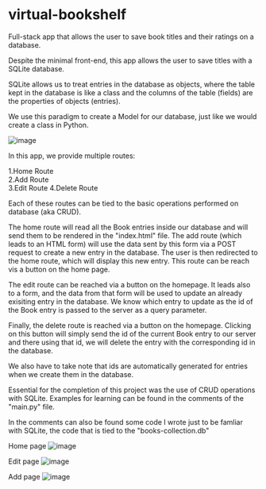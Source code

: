 # virtual-bookshelf
Full-stack app that allows the user to save book titles and their ratings on a database.

Despite the minimal front-end, this app allows the user to save titles with a SQLite database.

SQLite allows us to treat entries in the database as objects, where the table kept in the database is like a class and
the columns of the table (fields) are the properties of objects (entries).

We use this paradigm to create a Model for our database, just like we would create a class in Python.

![image](https://user-images.githubusercontent.com/55893421/116580226-29f59380-a8e1-11eb-889c-e08770e2f4a6.png)

In this app, we provide multiple routes:

1.Home Route  
2.Add Route  
3.Edit Route
4.Delete Route

Each of these routes can be tied to the basic operations performed on database (aka CRUD).

The home route will read all the Book entries inside our database and will send them to be rendered in the "index.html" file.
The add route  (which leads to an HTML form) will use the data sent by this form via a POST request to create a new entry in 
the database. The user is then redirected to the home route, which will display this new entry. 
This route can be reach vis a button on the home page.

The edit route can be reached via a button on the homepage. It leads also to a form, and the data from that form will be used to
update an already exisiting entry in the database. We know which entry to update as the id of the Book entry is passed to the server
as a query parameter.

Finally, the delete route is reached via a button on the homepage. Clicking on this button will simply send the id of the current Book entry
to our server and there using that id, we will delete the entry with the corresponding id in the database.

We also have to take note that ids are automatically generated for entries when we create them in the database.

Essential for the completion of this project was the use of CRUD operations with SQLite. Examples for learning can be found in the comments of 
the "main.py" file.

In the comments can also be found some code I wrote just to be famliar with SQLite, the code that is tied to the "books-collection.db"

Home page
![image](https://user-images.githubusercontent.com/55893421/116583694-a047c500-a8e4-11eb-882e-4c92c93923ae.png)

Edit page
![image](https://user-images.githubusercontent.com/55893421/116583743-ac338700-a8e4-11eb-9581-2e4a69c02172.png)

Add page
![image](https://user-images.githubusercontent.com/55893421/116583777-b5245880-a8e4-11eb-96fa-efcce7c921f5.png)



